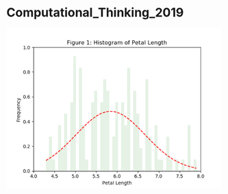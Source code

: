 # Computational_Thinking_2019

![alt text](https://github.com/eimearbutler7/Sem-1-Python-Project/blob/master/zFigure_1.png)

